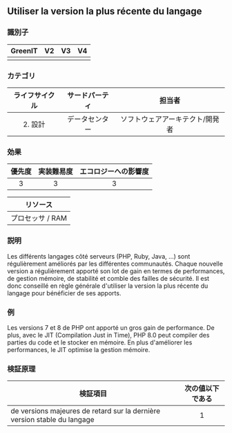## Utiliser la version la plus récente du langage

### 識別子

| GreenIT |  V2  |  V3  |  V4  |
|:-------:|:----:|:----:|:----:|
|      |   |   |      |

### カテゴリ

| ライフサイクル |  サードパーティ  |  担当者  |
|:---------:|:----:|:----:|
| 2. 設計 | データセンター | ソフトウェアアーキテクト/開発者 |

### 効果

| 優先度 |      実装難易度       |  エコロジーへの影響度    |
|:-------------------:|:-------------------------:|:---------------------:|
| 3 | 3 | 3 |

|リソース                                      |
|:----------------------------------------------------------:|
|プロセッサ  / RAM    |

### 説明

Les différents langages côté serveurs (PHP, Ruby, Java, ...) sont régulièrement améliorés par les différentes communautés.
Chaque nouvelle version a régulièrement apporté son lot de gain en termes de performances, de gestion mémoire, de stabilité et comble des failles de sécurité. 
Il est donc conseillé en règle générale d'utiliser la version la plus récente du langage pour bénéficier de ses apports.

### 例

Les versions 7 et 8 de PHP ont apporté un gros gain de performance. 
De plus, avec le JIT (Compilation Just in Time), PHP 8.0 peut compiler des parties du code et le stocker en mémoire. 
En plus d'améliorer les performances, le JIT optimise la gestion mémoire.

### 検証原理

| 検証項目 |     次の値以下である   |  
|-------------------|:-------------------------:|
| de versions majeures de retard sur la dernière version stable du langage    |  1 |
